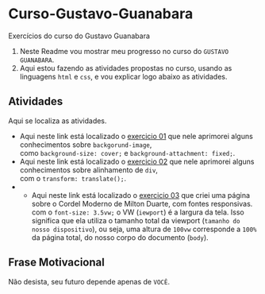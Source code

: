 # Curso-Gustavo-Guanabara
Exercícios do curso do Gustavo Guanabara


1. Neste Readme vou mostrar meu progresso no curso do `GUSTAVO GUANABARA`.
2. Aqui estou fazendo as atividades propostas no curso, usando as linguagens `html` e `css`, e vou explicar logo abaixo as atividades.


Atividades
-------

Aqui se localiza as atividades.

* Aqui neste link está localizado o [exercicio 01](https://caiotico.github.io/Curso-Gustavo-Guanabara/ex001/fundo001.html) que nele aprimorei alguns conhecimentos sobre `backgorund-image`,<br> como `background-size: cover;` e `background-attachment: fixed;`.
* Aqui neste link está localizado o [exercicio 02](https://caiotico.github.io/Curso-Gustavo-Guanabara/ex002/fundo002.html) que nele aprimorei alguns conhecimentos sobre alinhamento de `div`,<br> com o `transform: translate();`.
* * Aqui neste link está localizado o [exercicio 03](https://caiotico.github.io/Curso-Gustavo-Guanabara/ex003/index.html) que criei uma página sobre o Cordel Moderno de Milton Duarte, com fontes responsivas. <br> com o `font-size: 3.5vw;` o VW (`iewport`) é a largura da tela. Isso significa que ela utiliza o tamanho total da viewport (`tamanho do nosso dispositivo`), ou seja, uma altura de `100vw` corresponde a `100%` da página total, do nosso corpo do documento (`body`).


Frase Motivacional
-----

Não desista, seu futuro depende apenas de `VOCÊ`.
